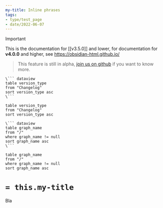 ```yaml
---
my-title: Inline phrases
tags:
- type/test_page
- date/2022-06-07
---
```

>[!important]
> This is the documentation for [[v3.5.0]] and lower, for documentation for **v4.0.0** and higher, see https://obsidian-html.github.io/

> This feature is still in alpha, [join us on github](https://github.com/obsidian-html/obsidian-html/issues/271) if you want to know more. 

``` 
\``` dataview
table version_type
from "Changelog"
sort version_type asc
\``` 
```

``` dataview
table version_type
from "Changelog"
sort version_type asc
```

```
\``` dataview
table graph_name
from "/"
where graph_name != null
sort graph_name asc
\``` 
```

``` dataview
table graph_name
from "/"
where graph_name != null
sort graph_name asc
```

# `= this.my-title`


Bla